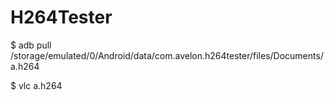# H264Tester

$ adb pull /storage/emulated/0/Android/data/com.avelon.h264tester/files/Documents/a.h264

$ vlc a.h264 
